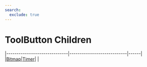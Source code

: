 ```yaml
---
search:
  exclude: true
---
```


<h1 class="heading"><span class="name">ToolButton Children</span></h1>

|------------------------------|----------------------------|------|
|[Bitmap](../objects/bitmap.md)|[Timer](../objects/timer.md)|&nbsp;|
